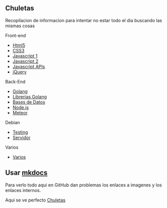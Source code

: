 ## Chuletas
Recopilacion de informacion para intentar no estar todo el dia buscando las mismas cosas

Front-end  
* [Html5](https://github.com/BrusBilis/Chuletas/blob/master/docs/content/frontend/html5.md)  
* [CSS3](https://github.com/BrusBilis/Chuletas/blob/master/docs/content/frontend/css3.md)  
* [Javascript 1](https://github.com/BrusBilis/Chuletas/blob/master/docs/content/frontend/js1.md)  
* [Javascript 2](https://github.com/BrusBilis/Chuletas/blob/master/docs/content/frontend/js2.md)  
* [Javascript APIs](https://github.com/BrusBilis/Chuletas/blob/master/docs/content/frontend/apis.md)
* [jQuery](https://github.com/BrusBilis/Chuletas/blob/master/docs/content/frontend/jquery.md)  

Back-End  
* [Golang](https://github.com/BrusBilis/Chuletas/blob/master/docs/content/backend/golang.md)    
* [Librerias Golang](https://github.com/BrusBilis/Chuletas/blob/master/docs/content/backend/libs1.md)  
* [Bases de Datos](https://github.com/BrusBilis/Chuletas/blob/master/docs/content/backend/bbdd.md)  
* [Node.js](https://github.com/BrusBilis/Chuletas/blob/master/docs/content/backend/nodejs.md)  
* [Meteor](https://github.com/BrusBilis/Chuletas/blob/master/docs/content/backend/meteor.md)    

Debian  
* [Testing](https://github.com/BrusBilis/Chuletas/blob/master/docs/content/debian/testing.md)  
* [Servidor](https://github.com/BrusBilis/Chuletas/blob/master/docs/content/debian/servidor.md)  

Varios  
* [Varios](https://github.com/BrusBilis/Chuletas/blob/master/docs/content/varios/varios1.md)  



## Usar [mkdocs](http://www.mkdocs.org/)

Para verlo todo aqui en GitHub dan problemas los enlaces a imagenes y los
enlaces internos.

Aqui se ve perfecto [Chuletas](http://brusbilis.com/chuletas)
